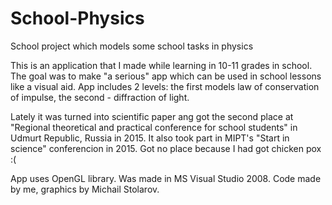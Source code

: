 # School-Physics
School project which models some school tasks in physics

This is an application that I made while learning in 10-11 grades in school.
The goal was to make "a serious" app which can be used in school lessons like a visual aid.
App includes 2 levels: the first models law of conservation of impulse, the second - diffraction of light.

Lately it was turned into scientific paper ang got the second place at
"Regional theoretical and practical conference for school students" in Udmurt Republic, Russia in 2015.
It also took part in MIPT's "Start in science" conferencion in 2015. Got no place because I had got chicken pox :(


App uses OpenGL library.
Was made in MS Visual Studio 2008.
Code made by me, graphics by Michail Stolarov.
